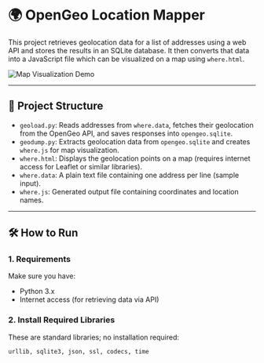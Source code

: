 # 🌍 OpenGeo Location Mapper

This project retrieves geolocation data for a list of addresses using a web API and stores the results in an SQLite database. It then converts that data into a JavaScript file which can be visualized on a map using `where.html`.

![Map Visualization Demo](https://assets.grab.com/wp-content/uploads/sites/4/2023/02/13123441/exploredata.gif)
<!-- Replace this GIF with a screen recording of your actual project if available -->

---

## 📁 Project Structure

- `geoload.py`: Reads addresses from `where.data`, fetches their geolocation from the OpenGeo API, and saves responses into `opengeo.sqlite`.
- `geodump.py`: Extracts geolocation data from `opengeo.sqlite` and creates `where.js` for map visualization.
- `where.html`: Displays the geolocation points on a map (requires internet access for Leaflet or similar libraries).
- `where.data`: A plain text file containing one address per line (sample input).
- `where.js`: Generated output file containing coordinates and location names.

---

## 🛠 How to Run

### 1. Requirements
Make sure you have:
- Python 3.x
- Internet access (for retrieving data via API)

### 2. Install Required Libraries
These are standard libraries; no installation required:
```bash
urllib, sqlite3, json, ssl, codecs, time
